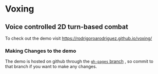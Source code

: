 # Voxing
## Voice controlled 2D turn-based combat
To check out the demo visit <https://rodrigoroarodriguez.github.io/voxing/>

### Making Changes to the demo
The demo is hosted on github through the [`gh-pages` branch](https://github.com/RodrigoRoaRodriguez/voxing/tree/gh-pages) , so commit to that branch if you want to make any changes.

